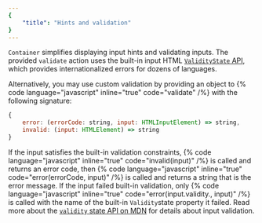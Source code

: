```yaml
---
{
	"title": "Hints and validation"
}
---
```


`Container` simplifies displaying input hints and validating inputs. The
provided `validate` action uses the built-in input HTML
[`ValidityState` API](https://developer.mozilla.org/en-US/docs/Web/API/ValidityState),
which provides internationalized errors for dozens of languages.

Alternatively, you may use custom validation by providing an object
to {% code language="javascript" inline="true" code="validate" /%} with the
following signature:

```javascript
{
	error: (errorCode: string, input: HTMLInputElement) => string,
	invalid: (input: HTMLElement) => string
}
```

If the input satisfies the built-in validation constraints,
{% code language="javascript" inline="true" code="invalid(input)" /%} is called
and returns an error code,
then {% code language="javascript" inline="true" code="error(errorCode, input)" /%}
is called and returns a string that is the error message. If the input failed
built-in validation, only
{% code language="javascript" inline="true" code="error(input.validity.<property>, input)" /%} is called with the name of the
built-in `Validity`state property it failed. Read more about the
[`validity` state API on MDN](https://developer.mozilla.org/en-US/docs/Web/API/ValidityState)
for details about input validation.